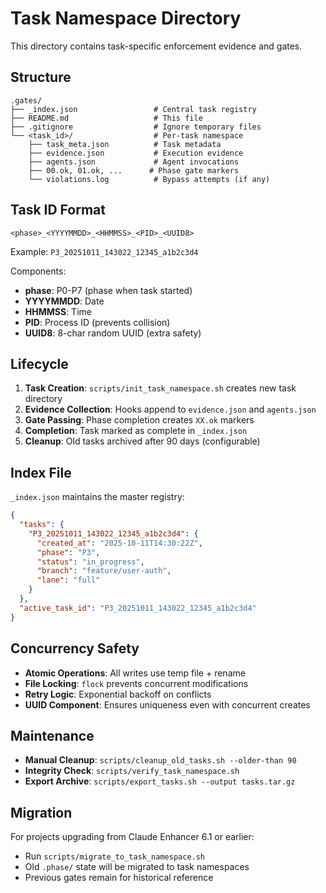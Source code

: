 # Task Namespace Directory

This directory contains task-specific enforcement evidence and gates.

## Structure

```
.gates/
├── _index.json                 # Central task registry
├── README.md                   # This file
├── .gitignore                  # Ignore temporary files
└── <task_id>/                  # Per-task namespace
    ├── task_meta.json          # Task metadata
    ├── evidence.json           # Execution evidence
    ├── agents.json             # Agent invocations
    ├── 00.ok, 01.ok, ...      # Phase gate markers
    └── violations.log          # Bypass attempts (if any)
```

## Task ID Format

`<phase>_<YYYYMMDD>_<HHMMSS>_<PID>_<UUID8>`

Example: `P3_20251011_143022_12345_a1b2c3d4`

Components:
- **phase**: P0-P7 (phase when task started)
- **YYYYMMDD**: Date
- **HHMMSS**: Time
- **PID**: Process ID (prevents collision)
- **UUID8**: 8-char random UUID (extra safety)

## Lifecycle

1. **Task Creation**: `scripts/init_task_namespace.sh` creates new task directory
2. **Evidence Collection**: Hooks append to `evidence.json` and `agents.json`
3. **Gate Passing**: Phase completion creates `XX.ok` markers
4. **Completion**: Task marked as complete in `_index.json`
5. **Cleanup**: Old tasks archived after 90 days (configurable)

## Index File

`_index.json` maintains the master registry:

```json
{
  "tasks": {
    "P3_20251011_143022_12345_a1b2c3d4": {
      "created_at": "2025-10-11T14:30:22Z",
      "phase": "P3",
      "status": "in_progress",
      "branch": "feature/user-auth",
      "lane": "full"
    }
  },
  "active_task_id": "P3_20251011_143022_12345_a1b2c3d4"
}
```

## Concurrency Safety

- **Atomic Operations**: All writes use temp file + rename
- **File Locking**: `flock` prevents concurrent modifications
- **Retry Logic**: Exponential backoff on conflicts
- **UUID Component**: Ensures uniqueness even with concurrent creates

## Maintenance

- **Manual Cleanup**: `scripts/cleanup_old_tasks.sh --older-than 90`
- **Integrity Check**: `scripts/verify_task_namespace.sh`
- **Export Archive**: `scripts/export_tasks.sh --output tasks.tar.gz`

## Migration

For projects upgrading from Claude Enhancer 6.1 or earlier:
- Run `scripts/migrate_to_task_namespace.sh`
- Old `.phase/` state will be migrated to task namespaces
- Previous gates remain for historical reference
